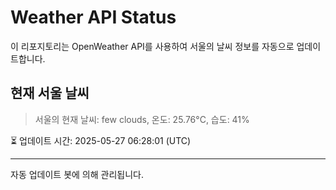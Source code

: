 
# Weather API Status

이 리포지토리는 OpenWeather API를 사용하여 서울의 날씨 정보를 자동으로 업데이트합니다.

## 현재 서울 날씨
> 서울의 현재 날씨: few clouds, 온도: 25.76°C, 습도: 41%

⏳ 업데이트 시간: 2025-05-27 06:28:01 (UTC)

---
자동 업데이트 봇에 의해 관리됩니다.
